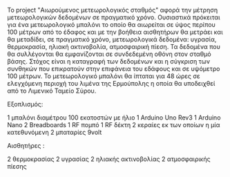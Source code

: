Το project "Αιωρούμενος μετεωρολογικός σταθμός" αφορά την μέτρηση μετεωρολογικών δεδομένων σε πραγματικό χρόνο. Ουσιαστικά πρόκειται για  ένα μετεωρολογικό μπαλόνι το οποίο θα αιωρείται σε ύψος περίπου 100 μέτρων από το έδαφος και  με την βοήθεια αισθητήρων θα μετράει και θα μεταδίδει, σε πραγματικό χρόνο, μετεωρολογικά δεδομένα:  υγρασία, θερμοκρασία, ηλιακή ακτινοβολία, ατμοσφαιρική πίεση. Τα δεδομένα που θα συλλέγονται θα εμφανίζονται σε συνδεδεμένη οθόνη  στον σταθμό βάσης. Στόχος είναι η καταγραφή των δεδομένων και η σύγκριση των συνθηκών που επικρατούν στην επιφάνεια του εδάφους και σε υψόμετρο 100 μέτρων.
Το μετεωρολογικό μπαλόνι θα ίπταται για 48 ώρες σε ελεγχόμενη περιοχή του λιμένα της Ερμούπολης η οποία θα υποδειχθεί από το Λιμενικό Ταμείο Σύρου. 

Εξοπλισμός: 

1 μπαλόνι διαμέτρου 100 εκατοστών με ήλιο
1 Arduino Uno Rev3 
1 Arduino Nano
2 Breadboards
1 RF πομπό 
1 RF δέκτη
2 κεραίες εκ των οποίων η μία κατεθυνόμενη
2 μπαταρίες 9volt

Αισθητήρες :

2 θερμοκρασίας
2 υγρασίας
2 ηλιακής ακτινοβολίας
2 ατμοσφαιρικής πίεσης




